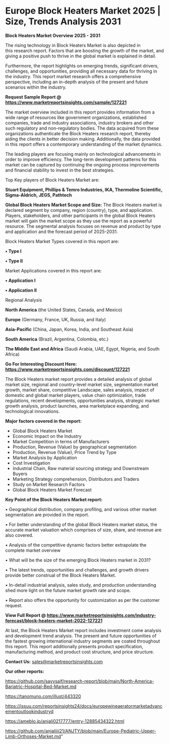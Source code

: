  # Europe Block Heaters Market 2025 | Size, Trends Analysis 2031

<Strong> Block Heaters Market Overview 2025 - 2031</strong>

The rising technology in Block Heaters Market is also depicted in this research report. Factors that are boosting the growth of the market, and giving a positive push to thrive in the global market is explained in detail.

Furthermore, the report highlights on emerging trends, significant drivers, challenges, and opportunities, providing all necessary data for thriving in the industry. This report market research offers a comprehensive perspective, including an in-depth analysis of the present and future scenarios within the industry.

<strong>Request Sample Report @ <a href=https://www.marketreportsinsights.com/sample/127221>https://www.marketreportsinsights.com/sample/127221</a></strong>

The market overview included in this report provides information from a wide range of resources like government organizations, established companies, trade and industry associations, industry brokers and other such regulatory and non-regulatory bodies. The data acquired from these organizations authenticate the Block Heaters research report, thereby aiding the clients in better decision making. Additionally, the data provided in this report offers a contemporary understanding of the market dynamics.

The leading players are focusing mainly on technological advancements in order to improve efficiency. The long-term development patterns for this market can be captured by continuing the ongoing process improvements and financial stability to invest in the best strategies.

Top Key players of Block Heaters Market are:

<strong>Stuart Equipment, Phillips & Temro Industries, IKA, Thermoline Scientific, Sigma-Aldrich, JEGS, Pathtech</strong>

<strong><b>Global Block Heaters Market Scope and Size:</b></strong>
The Block Heaters market is declared segment by company, region (country), type, and application. Players, stakeholders, and other participants in the global Block Heaters market will gain the market scope as they use the report as a powerful resource. The segmental analysis focuses on revenue and product by type and application and the forecast period of 2025-2031.

Block Heaters Market Types covered in this report are:

<strong>• Type I

• Type II</strong>

Market Applications covered in this report are:

<strong>• Application I

• Application II</strong> 

Regional Analysis

<strong>North America</strong> (the United States, Canada, and Mexico)

<strong>Europe</strong> (Germany, France, UK, Russia, and Italy)

<strong>Asia-Pacific</strong> (China, Japan, Korea, India, and Southeast Asia)

<strong>South America</strong> (Brazil, Argentina, Colombia, etc.)

<strong>The Middle East and Africa</strong> (Saudi Arabia, UAE, Egypt, Nigeria, and South Africa)

<strong>Go For Interesting Discount Here: <a href=https://www.marketreportsinsights.com/discount/127221>https://www.marketreportsinsights.com/discount/127221</a></strong>

The Block Heaters market report provides a detailed analysis of global market size, regional and country-level market size, segmentation market growth, market share, competitive Landscape, sales analysis, impact of domestic and global market players, value chain optimization, trade regulations, recent developments, opportunities analysis, strategic market growth analysis, product launches, area marketplace expanding, and technological innovations.

<strong><b>Major factors covered in the report:</b></strong>
<ul>
  <li>Global Block Heaters Market </li>
  <li>Economic Impact on the Industry</li>
  <li>Market Competition in terms of Manufacturers</li>
  <li>Production, Revenue (Value) by geographical segmentation</li>
  <li>Production, Revenue (Value), Price Trend by Type</li>
  <li>Market Analysis by Application</li>
  <li>Cost Investigation</li>
  <li>Industrial Chain, Raw material sourcing strategy and Downstream Buyers</li>
  <li>Marketing Strategy comprehension, Distributors and Traders</li>
  <li>Study on Market Research Factors</li>
  <li>Global Block Heaters Market Forecast</li>
</ul>

<strong><b>Key Point of the Block Heaters Market report:</b></strong>

• Geographical distribution, company profiling, and various other market segmentation are provided in the report.

• For better understanding of the global Block Heaters market status, the accurate market valuation which comprises of size, share, and revenue are also covered.

• Analysis of the competitive dynamic factors better extrapolate the complete market overview

• What will be the size of the emerging Block Heaters market in 2031?

• The latest trends, opportunities and challenges, and growth drivers provide better construal of the Block Heaters Market.

• In-detail industrial analysis, sales study, and production understanding shed more light on the future market growth rate and scope.

• Report also offers the opportunity for customization as per the customer request.

<strong><b>View Full Report @ <a href=https://www.marketreportsinsights.com/industry-forecast/block-heaters-market-2022-127221>https://www.marketreportsinsights.com/industry-forecast/block-heaters-market-2022-127221</a></b></strong>


At last, the Block Heaters Market report includes investment come analysis and development trend analysis. The present and future opportunities of the fastest growing international industry segments are coated throughout this report. This report additionally presents product specification, manufacturing method, and product cost structure, and price structure.

<strong>Contact Us:</strong>
sales@marketreportsinsights.com

<strong>Our other reports:</strong>

<a href=https://github.com/sayysaif/research-report/blob/main/North-America-Bariatric-Hospital-Bed-Market.md>https://github.com/sayysaif/research-report/blob/main/North-America-Bariatric-Hospital-Bed-Market.md</a>

<a href=https://tanomuno.com/illust/443320>https://tanomuno.com/illust/443320</a>

<a href=https://issuu.com/reportsinsights24/docs/europewineaeratormarketadvancementoutlookindustryd>https://issuu.com/reportsinsights24/docs/europewineaeratormarketadvancementoutlookindustryd</a>

<a href=https://ameblo.jp/anjali0217777/entry-12885434322.html>https://ameblo.jp/anjali0217777/entry-12885434322.html</a>

<a href=https://github.com/anjaliiii21/ANJTY/blob/main/Europe-Pediatric-Upper-Limb-Orthoses-Market.md>https://github.com/anjaliiii21/ANJTY/blob/main/Europe-Pediatric-Upper-Limb-Orthoses-Market.md</a>"
